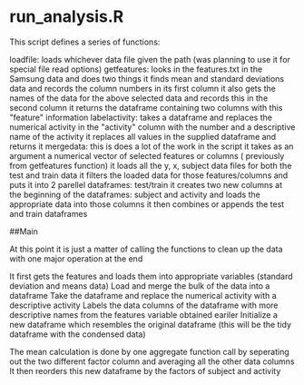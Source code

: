 # run_analysis.R

This script defines a series of functions:

loadfile: loads whichever data file given the path (was planning to use it for special file read options)
getfeatures: looks in the features.txt in the Samsung data and does two things
  it finds mean and standard deviations data and records the column numbers in its first column
  it also gets the names of the data for the above selected data and records this in the second column
  it returns the dataframe containing two columns with this "feature" information
labelactivity: takes a dataframe and replaces the numerical activity in the "activity" column with the number and a descriptive   name of the activity
  it replaces all values in the supplied dataframe and returns it
mergedata:  this is does a lot of the work in the script
  it takes as an argument a numerical vector of selected features or columns ( previously from getfeatures function)
  it loads all the y, x, subject data files for both the test and train data
  it filters the loaded data for those features/columns and puts it into 2 parellel dataframes: test/train
  it creates two new columns at the beginning of the dataframes: subject and activity and loads the appropriate data into those   columns
  it then combines or appends the test and train dataframes
  
  
##Main

At this point it is just a matter of calling the functions to clean up the data with one major operation at the end

It first gets the features and loads them into appropriate variables (standard deviation and means data)
Load and merge the bulk of the data into a dataframe
Take the dataframe and replace the numerical activity with a descriptive activity
Labels the data columns of the dataframe with more descriptive names from the features variable obtained eariler
Initialize a new dataframe which resembles the original dataframe (this will be the tidy dataframe with the condensed data)

The mean calculation is done by one aggregate function call by seperating out the two different factor column and averaging all the other data columns
It then reorders this new dataframe by the factors of subject and activity
